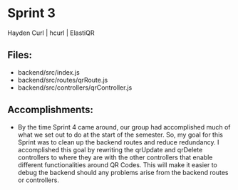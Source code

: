 # Sprint 3
Hayden Curl | hcurl | ElastiQR

## Files:
* backend/src/index.js
* backend/src/routes/qrRoute.js
* backend/src/controllers/qrController.js

## Accomplishments:
* By the time Sprint 4 came around, our group had accomplished much of what we set out to do at the start of the semester.  So, my goal for this Sprint was to clean up the backend routes and reduce redundancy.  I accomplished this goal by rewriting the qrUpdate and qrDelete controllers to where they are with the other controllers that enable different functionalities around QR Codes.  This will make it easier to debug the backend should any problems arise from the backend routes or controllers.